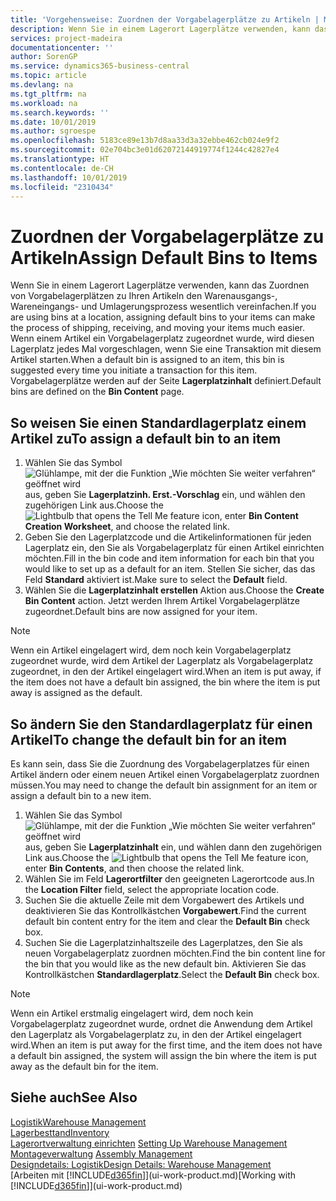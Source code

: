```yaml
---
title: 'Vorgehensweise: Zuordnen der Vorgabelagerplätze zu Artikeln | Microsoft Docs'
description: Wenn Sie in einem Lagerort Lagerplätze verwenden, kann das Zuordnen von Vorgabelagerplätzen zu Ihren Artikeln den Warenausgangs-, Wareneingangs- und Umlagerungsprozess wesentlich vereinfachen. Wenn einem Artikel ein Vorgabelagerplatz zugeordnet wurde, wird diesen Lagerplatz jedes Mal vorgeschlagen, wenn Sie eine Transaktion mit diesem Artikel starten.
services: project-madeira
documentationcenter: ''
author: SorenGP
ms.service: dynamics365-business-central
ms.topic: article
ms.devlang: na
ms.tgt_pltfrm: na
ms.workload: na
ms.search.keywords: ''
ms.date: 10/01/2019
ms.author: sgroespe
ms.openlocfilehash: 5183ce89e13b7d8aa33d3a32ebbe462cb024e9f2
ms.sourcegitcommit: 02e704bc3e01d62072144919774f1244c42827e4
ms.translationtype: HT
ms.contentlocale: de-CH
ms.lasthandoff: 10/01/2019
ms.locfileid: "2310434"
---
```

# <a name="assign-default-bins-to-items"></a><span data-ttu-id="3a46d-104">Zuordnen der Vorgabelagerplätze zu Artikeln</span><span class="sxs-lookup"><span data-stu-id="3a46d-104">Assign Default Bins to Items</span></span>
<span data-ttu-id="3a46d-105">Wenn Sie in einem Lagerort Lagerplätze verwenden, kann das Zuordnen von Vorgabelagerplätzen zu Ihren Artikeln den Warenausgangs-, Wareneingangs- und Umlagerungsprozess wesentlich vereinfachen.</span><span class="sxs-lookup"><span data-stu-id="3a46d-105">If you are using bins at a location, assigning default bins to your items can make the process of shipping, receiving, and moving your items much easier.</span></span> <span data-ttu-id="3a46d-106">Wenn einem Artikel ein Vorgabelagerplatz zugeordnet wurde, wird diesen Lagerplatz jedes Mal vorgeschlagen, wenn Sie eine Transaktion mit diesem Artikel starten.</span><span class="sxs-lookup"><span data-stu-id="3a46d-106">When a default bin is assigned to an item, this bin is suggested every time you initiate a transaction for this item.</span></span> <span data-ttu-id="3a46d-107">Vorgabelagerplätze werden auf der Seite **Lagerplatzinhalt** definiert.</span><span class="sxs-lookup"><span data-stu-id="3a46d-107">Default bins are defined on the **Bin Content** page.</span></span>  

## <a name="to-assign-a-default-bin-to-an-item"></a><span data-ttu-id="3a46d-108">So weisen Sie einen Standardlagerplatz einem Artikel zu</span><span class="sxs-lookup"><span data-stu-id="3a46d-108">To assign a default bin to an item</span></span>
1.  <span data-ttu-id="3a46d-109">Wählen Sie das Symbol ![Glühlampe, mit der die Funktion „Wie möchten Sie weiter verfahren“ geöffnet wird](media/ui-search/search_small.png "Wie möchten Sie weiter verfahren?") aus, geben Sie **Lagerplatzinh. Erst.-Vorschlag** ein, und wählen den zugehörigen Link aus.</span><span class="sxs-lookup"><span data-stu-id="3a46d-109">Choose the ![Lightbulb that opens the Tell Me feature](media/ui-search/search_small.png "Tell me what you want to do") icon, enter **Bin Content Creation Worksheet**, and choose the related link.</span></span>  
2.  <span data-ttu-id="3a46d-110">Geben Sie den Lagerplatzcode und die Artikelinformationen für jeden Lagerplatz ein, den Sie als Vorgabelagerplatz für einen Artikel einrichten möchten.</span><span class="sxs-lookup"><span data-stu-id="3a46d-110">Fill in the bin code and item information for each bin that you would like to set up as a default for an item.</span></span> <span data-ttu-id="3a46d-111">Stellen Sie sicher, das das Feld **Standard** aktiviert ist.</span><span class="sxs-lookup"><span data-stu-id="3a46d-111">Make sure to select the **Default** field.</span></span>  
3.  <span data-ttu-id="3a46d-112">Wählen Sie die **Lagerplatzinhalt erstellen** Aktion aus.</span><span class="sxs-lookup"><span data-stu-id="3a46d-112">Choose the **Create Bin Content** action.</span></span> <span data-ttu-id="3a46d-113">Jetzt werden Ihrem Artikel Vorgabelagerplätze zugeordnet.</span><span class="sxs-lookup"><span data-stu-id="3a46d-113">Default bins are now assigned for your item.</span></span>  

> [!NOTE]  
>  <span data-ttu-id="3a46d-114">Wenn ein Artikel eingelagert wird, dem noch kein Vorgabelagerplatz zugeordnet wurde, wird dem Artikel der Lagerplatz als Vorgabelagerplatz zugeordnet, in den der Artikel eingelagert wird.</span><span class="sxs-lookup"><span data-stu-id="3a46d-114">When an item is put away, if the item does not have a default bin assigned, the bin where the item is put away is assigned as the default.</span></span>  

## <a name="to-change-the-default-bin-for-an-item"></a><span data-ttu-id="3a46d-115">So ändern Sie den Standardlagerplatz für einen Artikel</span><span class="sxs-lookup"><span data-stu-id="3a46d-115">To change the default bin for an item</span></span>  
<span data-ttu-id="3a46d-116">Es kann sein, dass Sie die Zuordnung des Vorgabelagerplatzes für einen Artikel ändern oder einem neuen Artikel einen Vorgabelagerplatz zuordnen müssen.</span><span class="sxs-lookup"><span data-stu-id="3a46d-116">You may need to change the default bin assignment for an item or assign a default bin to a new item.</span></span>    
1.  <span data-ttu-id="3a46d-117">Wählen Sie das Symbol ![Glühlampe, mit der die Funktion „Wie möchten Sie weiter verfahren“ geöffnet wird](media/ui-search/search_small.png "Wie möchten Sie weiter verfahren?") aus, geben Sie **Lagerplatzinhalt** ein, und wählen dann den zugehörigen Link aus.</span><span class="sxs-lookup"><span data-stu-id="3a46d-117">Choose the ![Lightbulb that opens the Tell Me feature](media/ui-search/search_small.png "Tell me what you want to do") icon, enter **Bin Contents**, and then choose the related link.</span></span>  
2.  <span data-ttu-id="3a46d-118">Wählen Sie im Feld **Lagerortfilter** den geeigneten Lagerortcode aus.</span><span class="sxs-lookup"><span data-stu-id="3a46d-118">In the **Location Filter** field, select the appropriate location code.</span></span>  
3.  <span data-ttu-id="3a46d-119">Suchen Sie die aktuelle Zeile mit dem Vorgabewert des Artikels und deaktivieren Sie das Kontrollkästchen **Vorgabewert**.</span><span class="sxs-lookup"><span data-stu-id="3a46d-119">Find the current default bin content entry for the item and clear the **Default Bin** check box.</span></span>  
4.  <span data-ttu-id="3a46d-120">Suchen Sie die Lagerplatzinhaltszeile des Lagerplatzes, den Sie als neuen Vorgabelagerplatz zuordnen möchten.</span><span class="sxs-lookup"><span data-stu-id="3a46d-120">Find the bin content line for the bin that you would like as the new default bin.</span></span> <span data-ttu-id="3a46d-121">Aktivieren Sie das Kontrollkästchen **Standardlagerplatz**.</span><span class="sxs-lookup"><span data-stu-id="3a46d-121">Select the **Default Bin** check box.</span></span>  

> [!NOTE]  
>  <span data-ttu-id="3a46d-122">Wenn ein Artikel erstmalig eingelagert wird, dem noch kein Vorgabelagerplatz zugeordnet wurde, ordnet die Anwendung dem Artikel den Lagerplatz als Vorgabelagerplatz zu, in den der Artikel eingelagert wird.</span><span class="sxs-lookup"><span data-stu-id="3a46d-122">When an item is put away for the first time, and the item does not have a default bin assigned, the system will assign the bin where the item is put away as the default bin for the item.</span></span>  

## <a name="see-also"></a><span data-ttu-id="3a46d-123">Siehe auch</span><span class="sxs-lookup"><span data-stu-id="3a46d-123">See Also</span></span>  
[<span data-ttu-id="3a46d-124">Logistik</span><span class="sxs-lookup"><span data-stu-id="3a46d-124">Warehouse Management</span></span>](warehouse-manage-warehouse.md)  
[<span data-ttu-id="3a46d-125">Lagerbesttand</span><span class="sxs-lookup"><span data-stu-id="3a46d-125">Inventory</span></span>](inventory-manage-inventory.md)  
<span data-ttu-id="3a46d-126">[Lagerortverwaltung einrichten](warehouse-setup-warehouse.md)   </span><span class="sxs-lookup"><span data-stu-id="3a46d-126">[Setting Up Warehouse Management](warehouse-setup-warehouse.md)   </span></span>  
<span data-ttu-id="3a46d-127">[Montageverwaltung](assembly-assemble-items.md)  </span><span class="sxs-lookup"><span data-stu-id="3a46d-127">[Assembly Management](assembly-assemble-items.md)  </span></span>  
[<span data-ttu-id="3a46d-128">Designdetails: Logistik</span><span class="sxs-lookup"><span data-stu-id="3a46d-128">Design Details: Warehouse Management</span></span>](design-details-warehouse-management.md)  
<span data-ttu-id="3a46d-129">[Arbeiten mit [!INCLUDE[d365fin](includes/d365fin_md.md)]](ui-work-product.md)</span><span class="sxs-lookup"><span data-stu-id="3a46d-129">[Working with [!INCLUDE[d365fin](includes/d365fin_md.md)]](ui-work-product.md)</span></span>

